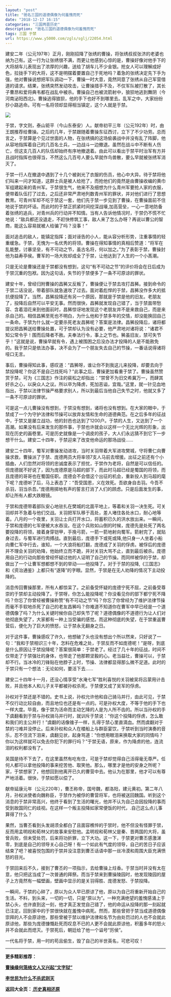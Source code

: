 ```yaml
---
layout: "post"
title: "驰名三国的道德偶像为何羞愧而死"
date: "2018-12-17 16:15"
categories: "三国两晋历史"
description: "驰名三国的道德偶像为何羞愧而死"
tags: 三国 于禁
url: https://www.y5000.com/zgls/sglj/22054.html
---
```






建安二年（公元197年）正月，刚刚招降了张绣的曹操，将张绣叔叔张济的老婆也纳为己有。这一行为让张绣很不满，而更让他感到心惊的是，曹操好像对他手下的大将胡车儿表现出了浓厚的兴趣，送给了胡车儿不少金银。抢女人可以理解成好色，拉拢手下的大将，这不是明摆着要置自己于死地吗？着急的张绣决定先下手为强，他对曹操说想把军队调动一下，曹操一时大意，竟然同意了张绣从自己军营借道的请求。结果，张绣突然发动攻击，让曹操措手不及，不仅军队被打散了，其长子曹昂和爱将典韦都在战乱中被杀。曹操自己也被流箭射中，狼狈地逃到舞阴（今河南泌阳西北)。曹操逃得狼狈，他的手下也好不到哪里去。乱军之中，大家纷纷抄小路逃命。可有一名将领却显得相当镇定，这个人就是于禁。

![](https://img.y5000.com/uploads/allimg/170527/11-1F52G02UX58.jpg)

于禁，字文则，泰山钜平（今山东泰安）人。献帝初平三年（公元192年）时，由王朗推荐给曹操。之后的几年，于禁跟随着曹操东征西讨，立下了不少功劳。总而言之，于禁算是个见过世面的人物，在张绣搞的这场偷袭战中并没有乱了阵脚，他从容地指挥着自己的几百名士兵，一边战斗一边撤退。虽然在战斗中不断有人伤亡，但这支几百人的队伍却始终有序地撤退着。由此可以看出于禁平时治军有方并且战时指挥也很得当，不然这么几百号人要么早就作鸟兽散，要么早就被张绣军消灭了。

于禁一行人在撤退中遇到了十几个被剥光了衣服的伤员，他心中大异。待于禁将他们叫来一问才知道，这群士兵是被人给抢了，而抢他们的竟然是由曹操收编的黄巾军组建起来的青州军。于禁很生气，他来不及细想为什么青州军要抢人家的衣服，便带着队伍打了过去，之后还非常严肃地列数青州军的罪状，并对他们进行了思想教育。可青州军却不吃于禁这一套，他们先于禁一步见到了曹操，在曹操面前不住地说于禁的坏话。而此时的于禁正抓紧时间挖深战壕,加高营垒，一心一意地防备着张绣的追兵，对青州兵的行动并不知情。当有人告诉他情况时，于禁仍不慌不忙地说：“敌兵都还没退走，不赶快修筑工事，敌人来了怎么办呀？再说以曹公的智商，能这么容易就被人给骗了吗？没事！”

面对追击的敌人，能镇定指挥；面对诬告的小人，能从容分析形势，注重事情的轻重缓急。于禁，无愧为一名优秀的将领。曹操在得知事情的真相后赞道：“将军在乱能整，讨暴坚垒，有不可动之节，虽古名将，何以加之。”为了表彰于禁，曹操封他为益寿亭侯。曹军的一场大败却成全了于禁，让他达到了人生的一个小髙潮。

只是无论是曹操还是于禁都没有想到，这句“有不可动之节”的评价将会在日后成为于禁沉重的包袱。因为这句话，失节的于禁便多了一条不可原谅的罪状。

建安十年，曾经归附曹操的昌豨又反叛了，曹操便让于禁去攻打昌豨。接到命令的于禁二话没说，带着部队就急速攻了过去。面对着彪悍的于禁，昌豨没作多大的抵抗便投降了。当然，昌豨投降还有另一个原因，那就是于禁是他的旧友。老朋友了，投降后自然可以平安无事。然而很快，昌豨就发现自己错了，当于禁面带愁容、含着泪花来到他面前时，昌豨惊讶地发现这个老朋友并不是来救自己，而是来杀自己的。相信昌豨至死也不明白，为什么他和于禁多年的交情，却没能换回自己一条命。于禁为什么就一定要杀死老友昌豨呢？答案是法律。昌豨投降后，诸将都提议把昌豨送给曹操处置，可于禁却认为没有必要，他严肃地对诸将说：“诸君不知公常令乎！围而后降者不赦。夫奉法行令，事上之节也。豨虽旧友，禁可失节乎！”这就是说，曹操早就有令，遇上被围困之后没办法才投降的人是不能赦免的。我于禁只是依法办事，决不会为了一个朋友失去自己的节操，一番话说得诸将哑口无言。

事后，曹操得知此事，感叹道：“昌豨呀，谁让你不到我这儿来投降，却要去向于禁投降呢？你这不是自己找死吗？”此事之后，曹操更加看重于禁了。曹操虽然赞赏于禁，可为《三国志》作注的裴松之却指出：“禁曾不为旧交希冀万一，而肆其好杀之心，以戾众人之议。所以卒为降虏，死加恶谥，宜哉。”这里，就一针见血地指出，于禁以法律节操严格要求别人，所以到最后当他自己失节之时，他就又多了一条不可原谅的罪状。

可是这一点儿曹操没有想到，于禁没有想到，诸将也没有想到。在大家的眼中，于禁成了一个为守护法律和节操可以放弃友情和生命的道德典范。在之后多年的征战中，于禁又是屡立战功，他的封邑也达到了1200户。于禁的人生，又达到了一个高潮。如果没有后来发生的那件事，于禁也许就会以这样一个无比光辉的形象，出现在历史的画卷里。可是历史就像是一个调皮的孩子，大人们永远猜不到它下一步想干什么。建安二十四年，于禁迎来了改变他命运的那场战役……

建安二十四年，蜀军对曹操发动进攻，当时关羽带着大军进攻樊城，守将曹仁向曹操求救，曹操派了于禁、庞德两员大将率领7支人马前去增援。出征之前还有个小插曲，人们忽然对将领的忠诚度表示了担忧，于禁作为老将，自然是可以信任的。但庞德就不好说了，因为庞德原是马超的部下，而此时马超已经是蜀国的将领，而且庞德的哥哥也在蜀国任职。庞德会不会借这个出征的机会，重新投人到马超的麾下呢？庞德听了后，马上表态了：“吾受国恩，义在效死。吾欲身自击羽。今吾不杀羽，羽当杀吾。”庞德用掷地有声的誓言打消了人们的顾虑。只是后面发生的事，却让所有人都大跌眼镜。

于禁和庞德带着部队安心地驻扎在樊城的北面平地上，等着和关羽一决生死。可关羽却并不急着与他们交战。关羽把军队移于高处，差人堵住各处水口，耐心地等着。八月的一个夜里，关羽让士兵打开水口，将蓄积已久的洪水放出来。一瞬间，于禁和庞德的七军便被大水吞没。在这个兵败如山倒的时候，庞德先是处死了两名要投降的将领，接着身穿铠甲，手挽弓箭，一箭一箭地射向蜀军。箭射完了，就贴身过去，与蜀军进行肉搏战。直到最后，庞德手下或死或降,他只身一人坐着小船向曹仁军中行去，谁知，一个大浪将船打翻，庞德成了关羽的俘虏。被俘后的庞德并不理会关羽的劝降，他始终立而不跪，并对关羽大骂不止，直到最后被杀。庞德用自己的行动向那些曾经怀疑过他的人证明了自己的节操。而同样被俘的于禁，却做出了一个让曹军想都想不到的举动——他投降了。对于于禁的投降,《三国志》和《资治通鉴》上都只有“遂降”的字眼。显然，于禁是在无人劝降的情况下主动投降的。

消息传回曹操那里，所有人都惊呆了。之前备受怀疑的庞德宁死不屈，之前备受尊崇的于禁却主动投降了。于禁呀，你怎么能投降呢？你没看见你的部下都宁死不降吗？你忘了你曾经被曹操称赞“有不可动之节”吗？你忘了你曾经为了维护法律节操而毫不手软地杀死了自己的老友昌豨吗？你难道不知道你在曹军中早已经是一个道德偶像了吗？为什么关键时候你自己却失节了呢？道德偶像的不道德行为让人们对他彻底失望了，大家都有一种上当受骗的感觉。而这种彻底的失望，在于禁重返曹营后，便化为了巨大的愤怒，让于禁永无翻身之日。

对于这件事，曹操感叹了许久，他想破了头也没有想出个所以然来，只好说了一句：“我和于禁相识三十年，怎料在危难之处，于禁反而不如庞德呢！”是呀，到底是什么原因让于禁投降呢？答案很简单：于禁老了。经过了几十年的征战，时间不仅带走了于禁强壮的身体，也带走了他那颗坚毅的心。老当益壮，曹操可以，于禁却不行。当冰冷的刀锋贴在他脖子上时，节操、法律都显得那么微不足道。此时的于禁只有一个想法：无论如何，要活下去……

建安二十四年十一月，还没心情享受“水淹七军”胜利喜悦的关羽被吴将吕蒙用计击败，并且他本人和儿子关平都被孙权杀死。于禁便又成了吴军的俘虏。

孙权对于禁还是不错的。史书上说，孙权允许他和自己骑马并行，由此可见，于禁不仅行动比较自由，而且地位也还是有一点的。可是孙权大度，不等于他的手下也一样大度。毕竟，像于禁为活命而主动乞降的人是为人所不齿的。所以当孙权的手下虞翻看到于禁与孙权骑马并行时，就训斥于禁说：“你这个投降的俘虏，怎么敢和我们的主公并行！”虞翻的话像锥子一样，扎得于禁心里直滴血。然而虞翻对于禁的刁难并没停止。后来孙权和众人在楼船上与群臣宴饮，于禁听到当时演奏的音乐，忍不住流下泪来，虞翻见状，起身骂道：“你想用眼泪来换取大家的同情吗？你以为这样就可以免去你犯下的罪行吗？”于禁无语，原来，作为降虏的他，连流泪的权利都没有了。

吴国是待不下去了，在这里虽然有吃有住，可是于禁却觉得自己活得毫无尊严。任何人都可以拿他投降的事来挖苦他、取笑他。那么，哪里才是他的安身之所呢？家，于禁想家了，他想回到他离开已久的曹营中去。他认为在那里，他才可以有尊严地活着。很快，于禁如愿以偿了。

献帝延康元年（公元220年），曹丕称帝，国号魏，都洛阳，建元黄初。第二年八月，孙权派使者向魏称臣，于禁作为被俘的曹营将军，也将被送回魏国。听到这个消息的于禁非常高兴，他终于看到了生活的曙光，他并不认为自己会因投降的事而受到故国同仁的歧视。在这样一个叛主投降如家常便饭的时代，.自己这么点儿事算得了什么？

果然，当曹丕看到头发胡须全都白了且面容樵悴的于禁时，他不但没有怪罪于禁，反而用孟明视和荀林父的故事来安慰他。孟明视和荀林父是秦、晋两国的大将，虽曾兵败，但未受处罚，后来将功折罪，立下大功。这一下，于禁更对曹丕感激涕零，到底是自己的领导关心自己呀！有一个如此有气度的领导，自己的苦日子应该结束了吧？被喜悦包围的于禁并没注意到曹丕话语中那一丝冷漠和周围大臣充满愤怒的目光。

于禁回来后不久，接到了曹丕的一项指示，去给曹操上炷香。于禁当时并没有太在意，他只把这当成了一次普通的拜祭。而当于禁来到曹操陵园时，他发现陵园的屋子上方竟然有一幅壁画，壁画中显示的是关羽得胜、庞德发怒、于禁投降。

一瞬间，于禁的心碎了，原以为众人早已原谅了他，原以为自己将重新开始自己的生活。不料，到头来，一切的一切，只是“原以为”。一种充满绝望的羞愧感涌上于禁心头，也许直到这一刻，他才真正发觉自己错了，他的命运从投降的那一刻起就已注定。回到家中的于禁很快就在羞愧中病死。然而，那些曾把于禁当成道德偶像崇拜的人不会原谅他，那些曾被于禁以维护法律和名节为由处罚过的人也不会就此原谅他，那些为庞德慷慨赴死而叹息不已的人更不会就此原谅他，积蓄多年的怒火并不会就此而熄灭。于禁死后，朝廷给了他一个谥号“厉侯”。

一代名将于禁，用一时的苟且偷生，毁了自己的半世英名，可悲可叹！

* * *

**更多精彩推荐：**

**[曹操缘何笼络文人又兴起“文字狱”](https://www.y5000.com/zgls/sglj/22065.html)**

**[李世民为什么不杀武则天](https://www.y5000.com/zgls/st/22066.html)**

**返回大全页：[ 历史真相还原](https://www.y5000.com/zgls/22286.html)**
